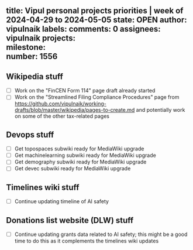 title:	Vipul personal projects priorities | week of 2024-04-29 to 2024-05-05
state:	OPEN
author:	vipulnaik
labels:	
comments:	0
assignees:	vipulnaik
projects:	
milestone:	
number:	1556
--
## Wikipedia stuff

- [ ] Work on the "FinCEN Form 114" page draft already started
- [ ] Work on the "Streamlined Filing Compliance Procedures" page from https://github.com/vipulnaik/working-drafts/blob/master/wikipedia/pages-to-create.md and potentially work on some of the other tax-related pages

## Devops stuff

- [ ] Get topospaces subwiki ready for MediaWiki upgrade
- [ ] Get machinelearning subwiki ready for MediaWiki upgrade
- [ ] Get demography subwiki ready for MediaWiki upgrade
- [ ] Get devec subwiki ready for MediaWiki upgrade

## Timelines wiki stuff

- [ ] Continue updating timeline of AI safety

## Donations list website (DLW) stuff

- [ ] Continue updating grants data related to AI safety; this might be a good time to do this as it complements the timelines wiki updates
